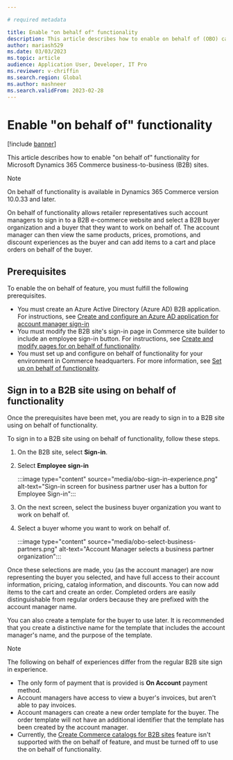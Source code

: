 ```yaml
---

# required metadata

title: Enable "on behalf of" functionality
description: This article describes how to enable on behalf of (OBO) capabilities for Microsoft Dynamics 365 Commerce business-to-business (B2B) sites.
author: mariash529
ms.date: 03/03/2023
ms.topic: article
audience: Application User, Developer, IT Pro
ms.reviewer: v-chriffin
ms.search.region: Global
ms.author: mashneer
ms.search.validFrom: 2023-02-28
---
```


# Enable "on behalf of" functionality

[!include [banner](includes/banner.md)]

This article describes how to enable "on behalf of" functionality for Microsoft Dynamics 365 Commerce business-to-business (B2B) sites.

> [!NOTE]
> On behalf of functionality is available in Dynamics 365 Commerce version 10.0.33 and later.

On behalf of functionality allows retailer representatives such account managers to sign in to a B2B e-commerce website and select a B2B buyer organization and a buyer that they want to work on behalf of. The account manager can then view the same products, prices, promotions, and discount experiences as the buyer and can add items to a cart and place orders on behalf of the buyer. 

## Prerequisites

To enable the on behalf of feature, you must fulfill the following prerequisites.

- You must create an Azure Active Directory (Azure AD) B2B application. For instructions, see [Create and configure an Azure AD application for account manager sign-in](obo-create-aad-application.md)
- You must modify the B2B site's sign-in page in Commerce site builder to include an employee sign-in button. For instructions, see [Create and modify pages for on behalf of functionality](obo-add-pages-site-builder.md). 
- You must set up and configure on behalf of functionality for your environment in Commerce headquarters. For more information, see [Set up on behalf of functionality](obo-configure-hq.md). 

## Sign in to a B2B site using on behalf of functionality

Once the prerequisites have been met, you are ready to sign in to a B2B site using on behalf of functionality.

To sign in to a B2B site using on behalf of functionality, follow these steps.
  
1. On the B2B site, select **Sign-in**.
1. Select **Employee sign-in**

    :::image type="content" source="media/obo-sign-in-experience.png" alt-text="Sign-in screen for business partner user has a button for Employee Sign-in":::

1. On the next screen, select the business buyer organization you want to work on behalf of.
1. Select a buyer whome you want to work on behalf of.

    :::image type="content" source="media/obo-select-business-partners.png" alt-text="Account Manager selects a business partner organization":::

Once these selections are made, you (as the account manager) are now representing the buyer you selected, and have full access to their account information, pricing, catalog information, and discounts. You can now add items to the cart and create an order. Completed orders are easily distinguishable from regular orders because they are prefixed with the account manager name. 

You can also create a template for the buyer to use later. It is recommended that you create a distinctive name for the template that includes the account manager's name, and the purpose of the template. 

> [!NOTE]
> The following on behalf of experiences differ from the regular B2B site sign in experience.
> - The only form of payment that is provided is **On Account** payment method.  
> - Account managers have access to view a buyer's invoices, but aren't able to pay invoices. 
> - Account managers can create a new order template for the buyer. The order template will not have an additional identifier that the template has been created by the  account manager. 
> - Currently, the [Create Commerce catalogs for B2B sites](catalogs-b2b-sites.md) feature isn't supported with the on behalf of feature, and must be turned off to use the on behalf of functionality. 

